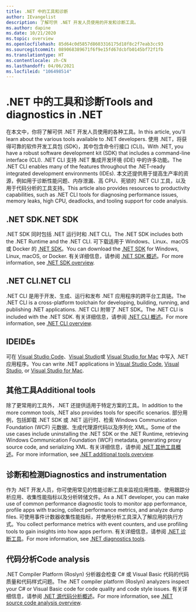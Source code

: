 ```yaml
---
title: .NET 中的工具和诊断
author: IEvangelist
description: 了解可供 .NET 开发人员使用的开发和诊断工具。
ms.author: dapine
ms.date: 10/21/2020
ms.topic: overview
ms.openlocfilehash: 85d64c0d5857d8603316175d18f8c2f7eab3cc93
ms.sourcegitcommit: 089068389671f6f9e15fd67dcbfb0145bf72f1fb
ms.translationtype: HT
ms.contentlocale: zh-CN
ms.lasthandoff: 04/06/2021
ms.locfileid: "106498514"
---
```

# <a name="tools-and-diagnostics-in-net"></a><span data-ttu-id="3dc9a-103">.NET 中的工具和诊断</span><span class="sxs-lookup"><span data-stu-id="3dc9a-103">Tools and diagnostics in .NET</span></span>

<span data-ttu-id="3dc9a-104">在本文中，你将了解可供 .NET 开发人员使用的各种工具。</span><span class="sxs-lookup"><span data-stu-id="3dc9a-104">In this article, you'll learn about the various tools available to .NET developers.</span></span> <span data-ttu-id="3dc9a-105">使用 .NET，将获得可靠的软件开发工具包 (SDK)，其中包含命令行接口 (CLI)。</span><span class="sxs-lookup"><span data-stu-id="3dc9a-105">With .NET, you have a robust software development kit (SDK) that includes a command-line interface (CLI).</span></span> <span data-ttu-id="3dc9a-106">.NET CLI 支持 .NET 集成开发环境 (IDE) 中的许多功能。</span><span class="sxs-lookup"><span data-stu-id="3dc9a-106">The .NET CLI enables many of the features throughout the .NET-ready integrated development environments (IDEs).</span></span> <span data-ttu-id="3dc9a-107">本文还提供用于提高生产率的资源，例如用于诊断性能问题、内存泄漏、高 CPU、死锁的 .NET CLI 工具，以及用于代码分析的工具支持。</span><span class="sxs-lookup"><span data-stu-id="3dc9a-107">This article also provides resources to productivity capabilities, such as .NET CLI tools for diagnosing performance issues, memory leaks, high CPU, deadlocks, and tooling support for code analysis.</span></span>

## <a name="net-sdk"></a><span data-ttu-id="3dc9a-108">.NET SDK</span><span class="sxs-lookup"><span data-stu-id="3dc9a-108">.NET SDK</span></span>

<span data-ttu-id="3dc9a-109">.NET SDK 同时包括 .NET 运行时和 .NET CLI。</span><span class="sxs-lookup"><span data-stu-id="3dc9a-109">The .NET SDK includes both the .NET Runtime and the .NET CLI.</span></span> <span data-ttu-id="3dc9a-110">可下载适用于 Windows、Linux、macOS 或 Docker 的 [.NET SDK](https://dotnet.microsoft.com/download)。</span><span class="sxs-lookup"><span data-stu-id="3dc9a-110">You can download the [.NET SDK](https://dotnet.microsoft.com/download) for Windows, Linux, macOS, or Docker.</span></span> <span data-ttu-id="3dc9a-111">有关详细信息，请参阅 [.NET SDK 概述](../core/sdk.md)。</span><span class="sxs-lookup"><span data-stu-id="3dc9a-111">For more information, see [.NET SDK overview](../core/sdk.md).</span></span>

## <a name="net-cli"></a><span data-ttu-id="3dc9a-112">.NET CLI</span><span class="sxs-lookup"><span data-stu-id="3dc9a-112">.NET CLI</span></span>

<span data-ttu-id="3dc9a-113">.NET CLI 是用于开发、生成、运行和发布 .NET 应用程序的跨平台工具链。</span><span class="sxs-lookup"><span data-stu-id="3dc9a-113">The .NET CLI is a cross-platform toolchain for developing, building, running, and publishing .NET applications.</span></span> <span data-ttu-id="3dc9a-114">.NET CLI 附带了 .NET SDK。</span><span class="sxs-lookup"><span data-stu-id="3dc9a-114">The .NET CLI is included with the .NET SDK.</span></span> <span data-ttu-id="3dc9a-115">有关详细信息，请参阅 [.NET CLI 概述](../core/tools/index.md)。</span><span class="sxs-lookup"><span data-stu-id="3dc9a-115">For more information, see [.NET CLI overview](../core/tools/index.md).</span></span>

## <a name="ides"></a><span data-ttu-id="3dc9a-116">IDE</span><span class="sxs-lookup"><span data-stu-id="3dc9a-116">IDEs</span></span>

<span data-ttu-id="3dc9a-117">可在 [Visual Studio Code](https://code.visualstudio.com/docs)、[Visual Studio](/visualstudio/windows)或 [Visual Studio for Mac](/visualstudio/mac) 中写入 .NET 应用程序。</span><span class="sxs-lookup"><span data-stu-id="3dc9a-117">You can write .NET applications in [Visual Studio Code](https://code.visualstudio.com/docs), [Visual Studio](/visualstudio/windows), or [Visual Studio for Mac](/visualstudio/mac).</span></span>

## <a name="additional-tools"></a><span data-ttu-id="3dc9a-118">其他工具</span><span class="sxs-lookup"><span data-stu-id="3dc9a-118">Additional tools</span></span>

<span data-ttu-id="3dc9a-119">除了更常用的工具外，.NET 还提供适用于特定方案的工具。</span><span class="sxs-lookup"><span data-stu-id="3dc9a-119">In addition to the more common tools, .NET also provides tools for specific scenarios.</span></span> <span data-ttu-id="3dc9a-120">部分用例，包括卸载 .NET SDK 或 .NET 运行时、检索 Windows Communication Foundation (WCF) 元数据、生成代理源代码以及序列化 XML。</span><span class="sxs-lookup"><span data-stu-id="3dc9a-120">Some of the use cases include uninstalling the .NET SDK or the .NET Runtime, retrieving Windows Communication Foundation (WCF) metadata, generating proxy source code, and serializing XML.</span></span> <span data-ttu-id="3dc9a-121">有关详细信息，请参阅 [.NET 其他工具概述](../core/additional-tools/index.md)。</span><span class="sxs-lookup"><span data-stu-id="3dc9a-121">For more information, see [.NET additional tools overview](../core/additional-tools/index.md).</span></span>

## <a name="diagnostics-and-instrumentation"></a><span data-ttu-id="3dc9a-122">诊断和检测</span><span class="sxs-lookup"><span data-stu-id="3dc9a-122">Diagnostics and instrumentation</span></span>

<span data-ttu-id="3dc9a-123">作为 .NET 开发人员，你可使用常见的性能诊断工具来监视应用性能、使用跟踪分析应用、收集性能指标以及分析转储文件。</span><span class="sxs-lookup"><span data-stu-id="3dc9a-123">As a .NET developer, you can make use of common performance diagnostic tools to monitor app performance, profile apps with tracing, collect performance metrics, and analyze dump files.</span></span> <span data-ttu-id="3dc9a-124">可使用事件计数器收集性能指标，并使用分析工具深入了解应用的执行方式。</span><span class="sxs-lookup"><span data-stu-id="3dc9a-124">You collect performance metrics with event counters, and use profiling tools to gain insights into how apps perform.</span></span> <span data-ttu-id="3dc9a-125">有关详细信息，请参阅 [.NET 诊断工具](../core/diagnostics/index.md)。</span><span class="sxs-lookup"><span data-stu-id="3dc9a-125">For more information, see [.NET diagnostics tools](../core/diagnostics/index.md).</span></span>

## <a name="code-analysis"></a><span data-ttu-id="3dc9a-126">代码分析</span><span class="sxs-lookup"><span data-stu-id="3dc9a-126">Code analysis</span></span>

<span data-ttu-id="3dc9a-127">.NET Compiler Platform (Roslyn) 分析器会检查 C# 或 Visual Basic 代码的代码质量和代码样式问题。</span><span class="sxs-lookup"><span data-stu-id="3dc9a-127">The .NET compiler platform (Roslyn) analyzers inspect your C# or Visual Basic code for code quality and code style issues.</span></span> <span data-ttu-id="3dc9a-128">有关详细信息，请参阅 [.NET 源代码分析概述](code-analysis/overview.md)。</span><span class="sxs-lookup"><span data-stu-id="3dc9a-128">For more information, see [.NET source code analysis overview](code-analysis/overview.md).</span></span>

